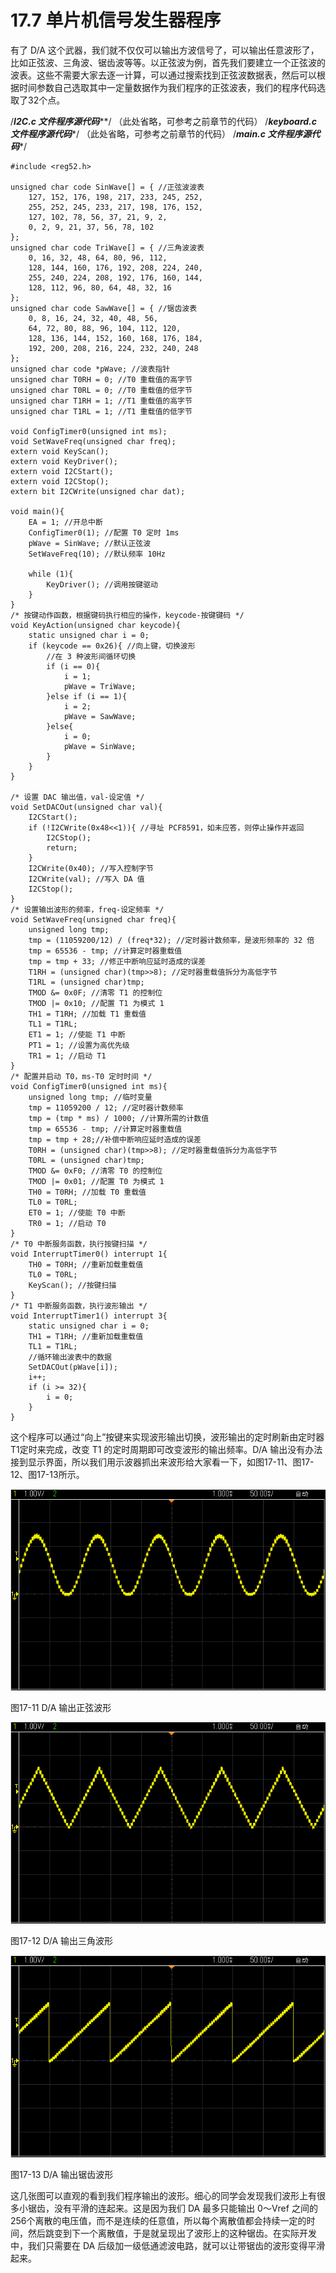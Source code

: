 # 17.7 单片机信号发生器程序

有了 D/A 这个武器，我们就不仅仅可以输出方波信号了，可以输出任意波形了，比如正弦波、三角波、锯齿波等等。以正弦波为例，首先我们要建立一个正弦波的波表。这些不需要大家去逐一计算，可以通过搜索找到正弦波数据表，然后可以根据时间参数自己选取其中一定量数据作为我们程序的正弦波表，我们的程序代码选取了32个点。

/*****************************I2C.c 文件程序源代码*******************************/
（此处省略，可参考之前章节的代码）
/***************************keyboard.c 文件程序源代码****************************/
（此处省略，可参考之前章节的代码）
/*****************************main.c 文件程序源代码******************************/ 

```
#include <reg52.h>

unsigned char code SinWave[] = { //正弦波波表
    127, 152, 176, 198, 217, 233, 245, 252,
    255, 252, 245, 233, 217, 198, 176, 152,
    127, 102, 78, 56, 37, 21, 9, 2,
    0, 2, 9, 21, 37, 56, 78, 102
};
unsigned char code TriWave[] = { //三角波波表
    0, 16, 32, 48, 64, 80, 96, 112,
    128, 144, 160, 176, 192, 208, 224, 240,
    255, 240, 224, 208, 192, 176, 160, 144,
    128, 112, 96, 80, 64, 48, 32, 16
};
unsigned char code SawWave[] = { //锯齿波表
    0, 8, 16, 24, 32, 40, 48, 56,
    64, 72, 80, 88, 96, 104, 112, 120,
    128, 136, 144, 152, 160, 168, 176, 184,
    192, 200, 208, 216, 224, 232, 240, 248
};
unsigned char code *pWave; //波表指针
unsigned char T0RH = 0; //T0 重载值的高字节
unsigned char T0RL = 0; //T0 重载值的低字节
unsigned char T1RH = 1; //T1 重载值的高字节
unsigned char T1RL = 1; //T1 重载值的低字节

void ConfigTimer0(unsigned int ms);
void SetWaveFreq(unsigned char freq);
extern void KeyScan();
extern void KeyDriver();
extern void I2CStart();
extern void I2CStop();
extern bit I2CWrite(unsigned char dat);

void main(){
    EA = 1; //开总中断
    ConfigTimer0(1); //配置 T0 定时 1ms
    pWave = SinWave; //默认正弦波
    SetWaveFreq(10); //默认频率 10Hz
   
    while (1){
        KeyDriver(); //调用按键驱动
    }
}
/* 按键动作函数，根据键码执行相应的操作，keycode-按键键码 */
void KeyAction(unsigned char keycode){
    static unsigned char i = 0;
    if (keycode == 0x26){ //向上键，切换波形
        //在 3 种波形间循环切换
        if (i == 0){
            i = 1;
            pWave = TriWave;
        }else if (i == 1){
            i = 2;
            pWave = SawWave;
        }else{
            i = 0;
            pWave = SinWave;
        }
    }
}

/* 设置 DAC 输出值，val-设定值 */
void SetDACOut(unsigned char val){
    I2CStart();
    if (!I2CWrite(0x48<<1)){ //寻址 PCF8591，如未应答，则停止操作并返回
        I2CStop();
        return;
    }
    I2CWrite(0x40); //写入控制字节
    I2CWrite(val); //写入 DA 值
    I2CStop();
}
/* 设置输出波形的频率，freq-设定频率 */
void SetWaveFreq(unsigned char freq){
    unsigned long tmp;
    tmp = (11059200/12) / (freq*32); //定时器计数频率，是波形频率的 32 倍
    tmp = 65536 - tmp; //计算定时器重载值
    tmp = tmp + 33; //修正中断响应延时造成的误差
    T1RH = (unsigned char)(tmp>>8); //定时器重载值拆分为高低字节
    T1RL = (unsigned char)tmp;
    TMOD &= 0x0F; //清零 T1 的控制位
    TMOD |= 0x10; //配置 T1 为模式 1
    TH1 = T1RH; //加载 T1 重载值
    TL1 = T1RL;
    ET1 = 1; //使能 T1 中断
    PT1 = 1; //设置为高优先级
    TR1 = 1; //启动 T1
}
/* 配置并启动 T0，ms-T0 定时时间 */
void ConfigTimer0(unsigned int ms){
    unsigned long tmp; //临时变量
    tmp = 11059200 / 12; //定时器计数频率
    tmp = (tmp * ms) / 1000; //计算所需的计数值
    tmp = 65536 - tmp; //计算定时器重载值
    tmp = tmp + 28;//补偿中断响应延时造成的误差
    T0RH = (unsigned char)(tmp>>8); //定时器重载值拆分为高低字节
    T0RL = (unsigned char)tmp;
    TMOD &= 0xF0; //清零 T0 的控制位
    TMOD |= 0x01; //配置 T0 为模式 1
    TH0 = T0RH; //加载 T0 重载值
    TL0 = T0RL;
    ET0 = 1; //使能 T0 中断
    TR0 = 1; //启动 T0
}
/* T0 中断服务函数，执行按键扫描 */
void InterruptTimer0() interrupt 1{
    TH0 = T0RH; //重新加载重载值
    TL0 = T0RL;
    KeyScan(); //按键扫描
}
/* T1 中断服务函数，执行波形输出 */
void InterruptTimer1() interrupt 3{
    static unsigned char i = 0;
    TH1 = T1RH; //重新加载重载值
    TL1 = T1RL;
    //循环输出波表中的数据
    SetDACOut(pWave[i]);
    i++;
    if (i >= 32){
        i = 0;
    }
}
```

这个程序可以通过“向上”按键来实现波形输出切换，波形输出的定时刷新由定时器 T1定时来完成，改变 T1 的定时周期即可改变波形的输出频率。D/A 输出没有办法接到显示界面，所以我们用示波器抓出来波形给大家看一下，如图17-11、图17-12、图17-13所示。 

![](images/52.png)

图17-11  D/A 输出正弦波形

![](images/53.png)

图17-12 D/A 输出三角波形

![](images/54.png)

图17-13 D/A 输出锯齿波形

这几张图可以直观的看到我们程序输出的波形。细心的同学会发现我们波形上有很多小锯齿，没有平滑的连起来。这是因为我们 DA 最多只能输出 0～Vref 之间的256个离散的电压值，而不是连续的任意值，所以每个离散值都会持续一定的时间，然后跳变到下一个离散值，于是就呈现出了波形上的这种锯齿。在实际开发中，我们只需要在 DA 后级加一级低通滤波电路，就可以让带锯齿的波形变得平滑起来。 